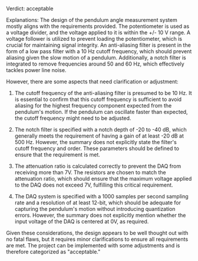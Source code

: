 Verdict: acceptable

Explanations: 
The design of the pendulum angle measurement system mostly aligns with the requirements provided. The potentiometer is used as a voltage divider, and the voltage applied to it is within the +/- 10 V range. A voltage follower is utilized to prevent loading the potentiometer, which is crucial for maintaining signal integrity. An anti-aliasing filter is present in the form of a low pass filter with a 10 Hz cutoff frequency, which should prevent aliasing given the slow motion of a pendulum. Additionally, a notch filter is integrated to remove frequencies around 50 and 60 Hz, which effectively tackles power line noise.

However, there are some aspects that need clarification or adjustment:

1. The cutoff frequency of the anti-aliasing filter is presumed to be 10 Hz. It is essential to confirm that this cutoff frequency is sufficient to avoid aliasing for the highest frequency component expected from the pendulum's motion. If the pendulum can oscillate faster than expected, the cutoff frequency might need to be adjusted.

2. The notch filter is specified with a notch depth of -20 to -40 dB, which generally meets the requirement of having a gain of at least -20 dB at 500 Hz. However, the summary does not explicitly state the filter's cutoff frequency and order. These parameters should be defined to ensure that the requirement is met.

3. The attenuation ratio is calculated correctly to prevent the DAQ from receiving more than 7V. The resistors are chosen to match the attenuation ratio, which should ensure that the maximum voltage applied to the DAQ does not exceed 7V, fulfilling this critical requirement.

4. The DAQ system is specified with a 1000 samples per second sampling rate and a resolution of at least 12-bit, which should be adequate for capturing the pendulum's motion without introducing quantization errors. However, the summary does not explicitly mention whether the input voltage of the DAQ is centered at 0V, as required.

Given these considerations, the design appears to be well thought out with no fatal flaws, but it requires minor clarifications to ensure all requirements are met. The project can be implemented with some adjustments and is therefore categorized as "acceptable."
